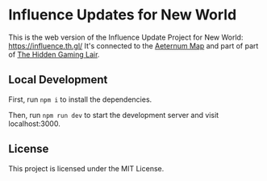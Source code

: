 # Influence Updates for New World

This is the web version of the Influence Update Project for New World: https://influence.th.gl/
It's connected to the [Aeternum Map](https://aeternum-map.gg) and part of part of [The Hidden Gaming Lair](https://www.th.gl/).

## Local Development

First, run `npm i` to install the dependencies.

Then, run `npm run dev` to start the development server and visit localhost:3000.

## License

This project is licensed under the MIT License.
